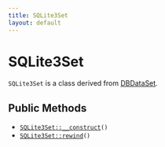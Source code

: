 ```yaml
---
title: SQLite3Set
layout: default
---
```


# SQLite3Set

<code>SQLite3Set</code> is a class derived from <a href="DBDataSet">DBDataSet</a>.

## Public Methods

* <code><a href="SQLite3Set%3A%3A__construct">SQLite3Set::__construct</a>()</code>
* <code><a href="SQLite3Set%3A%3Arewind">SQLite3Set::rewind</a>()</code>

